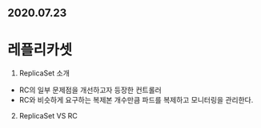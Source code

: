 2020.07.23
-----------

레플리카셋
========

1) ReplicaSet 소개
* RC의 일부 문제점을 개선하고자 등장한 컨트롤러
* RC와 비슷하게 요구하는 복제본 개수만큼 파드를 복제하고 모니터링을 관리한다.

2) ReplicaSet VS RC

